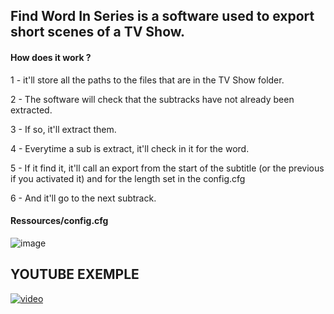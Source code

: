 ## Find Word In Series is a software used to export short scenes of a TV Show.


#### How does it work ?

1 - it'll store all the paths to the files that are in the TV Show folder.

2 - The software will check that the subtracks have not already been extracted.

3 - If so, it'll extract them.

4 - Everytime a sub is extract, it'll check in it for the word.

5 - If it find it, it'll call an export from the start of the subtitle (or the previous if you activated it) and for the length set in the config.cfg

6 - And it'll go to the next subtrack.

#### Ressources/config.cfg

![image](https://user-images.githubusercontent.com/54883972/144764774-4aab6b3f-f74e-464e-9c11-66e9f6dd3bae.png)

## YOUTUBE EXEMPLE

[![video](https://img.youtube.com/vi/iOubpb8Kttw/0.jpg)](https://www.youtube.com/watch?v=iOubpb8Kttw)
